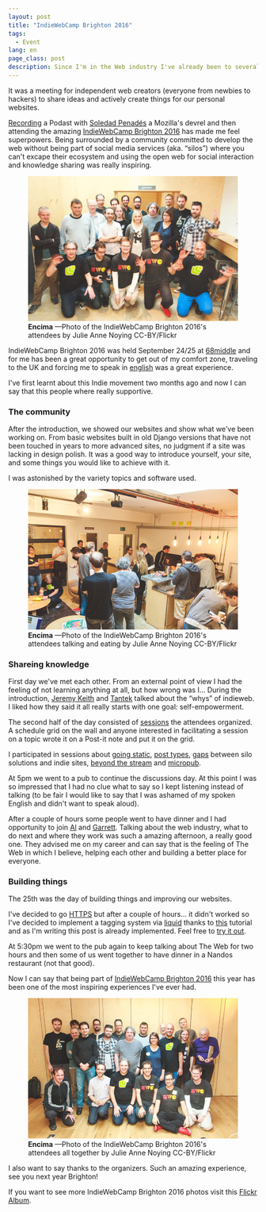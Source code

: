 ```yaml
---
layout: post
title: "IndieWebCamp Brighton 2016"
tags:
  - Event
lang: en
page_class: post
description: Since I'm in the Web industry I've already been to several events, although it is true that there are things I like more of some than others this time has been incredible, going to meet people whom I admire professionally, to another country has been spectacular.
---
```


It was a meeting for independent web creators (everyone from newbies to hackers) to share ideas and actively create things for our personal websites.

<a class="link link--special" href="http://wecodesignpodcast.com/2016/09/27/web-audio/" target="_blank" rel="noopener">Recording</a> a Podast with <a class="link link--special" href="https://soledadpenades.com" target="_blank" rel="noopener">Soledad Penadés</a> a Mozilla's devrel and then attending the amazing <a class="link link--special" href="https://indieweb.org/2016/Brighton" target="_blank" rel="noopener">IndieWebCamp Brighton 2016</a> has made me feel superpowers. Being surrounded by a community committed to develop the web without being part of social media services (aka. “silos”) where you can't excape their ecosystem and using the open web for social interaction and knowledge sharing was really inspiring.


<figure class="picture">
    <img src="/assets/images/post-IWC-Brighton-2016-1.gif" alt="">
    <figcaption class="caption">
        <b title="encima">Encima</b>
        &mdash;Photo of the IndieWebCamp Brighton 2016's attendees by Julie Anne Noying CC-BY/Flickr
    </figcaption>
</figure>

IndieWebCamp Brighton 2016 was held September 24/25 at <a class="link link--special" href="http://68middle.st" target="_blank" rel="noopener">68middle</a> and for me has been a great opportunity to get out of my comfort zone, traveling to the UK and forcing me to speak in <a class="link link--special" href="/2015/11/25/hello-world/">english</a> was a great experience.

I've first learnt about this Indie movement two months ago and now I can say that this people where really supportive.

### The community

After the introduction, we showed our websites and show what we've been working on. From basic websites built in old Django versions that have not been touched in years to more advanced sites, no judgment if a site was lacking in design polish. It was a good way to introduce yourself, your site, and some things you would like to achieve with it.

I was astonished by the variety topics and software used.


<figure class="picture">
    <img src="/assets/images/post-IWC-Brighton-2016-2.jpg" alt="">
    <figcaption class="caption">
        <b title="encima">Encima</b>
        &mdash;Photo of the IndieWebCamp Brighton 2016's attendees talking and eating by Julie Anne Noying CC-BY/Flickr
    </figcaption>
</figure>

### Shareing knowledge

First day we've met each other. From an external point of view I had the feeling of not learning anything at all, but how wrong was I... During the introduction, <a class="link link--special" href="https://adactio.com" target="_blank" rel="noopener">Jeremy Keith</a> and <a class="link link--special" href="http://tantek.com" target="_blank" rel="noopener">Tantek</a> talked about the “whys” of indieweb. I liked how they said it all really starts with one goal: self-empowerment.

The second half of the day consisted of <a class="link link--special" href="https://indieweb.org/2016/Brighton/Schedule" target="_blank" rel="noopener">sessions</a> the attendees organized. A schedule grid on the wall and anyone interested in facilitating a session on a topic wrote it on a Post-it note and put it on the grid.

I participated in sessions about <a class="link link--special" href="https://indieweb.org/2016/Brighton/goingstatic" target="_blank" rel="noopener">going static</a>, <a class="link link--special" href="https://indieweb.org/2016/Brighton/posttypes" target="_blank" rel="noopener">post types</a>, <a class="link link--special" href="https://indieweb.org/2016/Brighton/gaps" target="_blank" rel="noopener">gaps</a> between silo solutions and indie sites, <a class="link link--special" href="https://indieweb.org/2016/Brighton/beyondstreams" target="_blank" rel="noopener">beyond the stream</a> and <a class="link link--special" href="https://indieweb.org/2016/Brighton/micropub" target="_blank" rel="noopener">micropub</a>.

At 5pm we went to a pub to continue the discussions day. At this point I was so impressed that I had no clue what to say so I kept listening instead of talking (to be fair I would like to say that I was ashamed of my spoken English and didn't want to speak aloud).

After a couple of hours some people went to have dinner and I had opportunity to join <a class="link link--special" href="https://alpower.com/" target="_blank" rel="noopener">Al</a> and <a class="link link--special" href="https://polytechnic.co.uk/" target="_blank" rel="noopener">Garrett</a>. Talking about the web industry, what to do next and where they work was such a amazing afternoon, a really good one. They advised me on my career and can say that is the feeling of The Web in which I believe, helping each other and building a better place for everyone.

### Building things

The 25th was the day of building things and improving our websites.

I've decided to go <a class="link link--special" href="https://blog.cloudflare.com/secure-and-fast-github-pages-with-cloudflare/" target="_blank" rel="noopener">HTTPS</a> but after a couple of hours... it didn't worked so I've decided to implement a tagging system via <a class="link link--special" href="https://shopify.github.io/liquid/" target="_blank" rel="noopener">liquid</a> thanks to <a class="link link--special" href="http://pavdmyt.com/how-to-implement-tags-at-jekyll-website/" target="_blank" rel="noopener">this</a> tutorial and as I'm writing this post is already implemented. Feel free to <a class="link link--special" href="/tags/">try it out</a>.

At 5:30pm we went to the pub again to keep talking about The Web for two hours and then some of us went together to have dinner in a Nandos restaurant (not that good).

Now I can say that being part of <a class="link link--special" href="https://indieweb.org/2016/Brighton" target="_blank" rel="noopener">IndieWebCamp Brighton 2016</a> this year has been one of the most inspiring experiences I've ever had.


<figure class="picture">
    <img src="/assets/images/post-IWC-Brighton-2016-4.jpg" alt="">
    <figcaption class="caption">
        <b title="encima">Encima</b>
        &mdash;Photo of the IndieWebCamp Brighton 2016's attendees all together by Julie Anne Noying CC-BY/Flickr
    </figcaption>
</figure>

I also want to say thanks to the organizers. Such an amazing experience, see you next year Brighton!

If you want to see more IndieWebCamp Brighton 2016 photos visit this <a class="link link--special" href="https://www.flickr.com/photos/tollwerk/albums/72157674218415016" target="_blank" rel="noopener">Flickr Album</a>.
